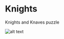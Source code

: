 # Knights
 Knights and Knaves puzzle


![alt text](https://philosophy.hku.hk/think/logic/knights.jpg "Logo Title Text 1")
